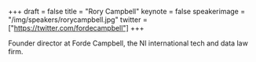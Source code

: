 +++
draft = false
title = "Rory Campbell"
keynote = false
speakerimage = "/img/speakers/rorycampbell.jpg"
twitter = ["https://twitter.com/fordecampbell"]
+++

Founder director at Forde Campbell, the NI international tech and data law firm.